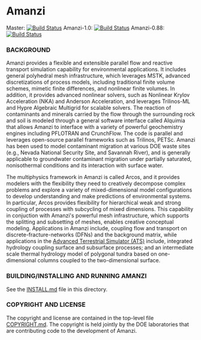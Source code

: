 # Amanzi

Master:
[![Build Status](https://travis-ci.org/amanzi/amanzi.svg?branch=master)](https://travis-ci.org/amanzi/amanzi)
Amanzi-1.0:
[![Build Status](https://travis-ci.org/amanzi/amanzi.svg?branch=amanzi-1.0)](https://travis-ci.org/amanzi/amanzi)
Amanzi-0.88:
[![Build Status](https://travis-ci.org/amanzi/amanzi.svg?branch=amanzi-0.88)](https://travis-ci.org/amanzi/amanzi)

### BACKGROUND

Amanzi provides a flexible and extensible parallel flow and reactive transport simulation capability for environmental applications. It includes general polyhedral mesh infrastructure, which leverages MSTK, advanced discretizations of process models, including traditional finite volume schemes, mimetic finite differences, and nonlinear finite volumes. In addition, it provides advanced nonlinear solvers, such as Nonlinear Krylov Acceleration (NKA) and Anderson Acceleration, and leverages Trilinos-ML and Hypre Algebraic Multigrid for scalable solvers. The reaction of contaminants and minerals carried by the flow through the surrounding rock and soil is modeled through a general software interface called Alquimia that allows Amanzi to interface with a variety of powerful geochemistry engines including PFLOTRAN and CrunchFlow. The code is parallel and leverages open-source parallel frameworks such as Trilinos, PETSc. Amanzi has been used to model contaminant migration at various DOE waste sites (e.g., Nevada National Security Site, and Savannah River), and is generally applicable to groundwater contaminant migration under partially saturated, nonisothermal conditions and its interaction with surface water. 

The multiphysics framework in Amanzi is called Arcos, and it provides modelers with the flexibility they need to creatively decompose complex problems and explore a variety of mixed-dimensional model configurations to develop understanding and make predictions of environmental systems. In particular, Arcos provides flexibility for hierarchical weak and strong coupling of processes with subcycling of mixed dimensions. This capability in conjuction with Amanzi's powerful mesh infrastructure, which supports the splitting and subsetting of meshes,  enables creative conceptual modeling. Applications in Amanzi include, coupling flow and transport on discrete-fracture-networks (DFNs) and the background matrix, while applications in the [Advanced Terrestrial Simulator (ATS)](https://amanzi.github.io/ats) include, integrated hydrology coupling surface and subsurface processes; and an intermediate scale thermal hydrology model of polygonal tundra based on one-dimensional columns coupled to the two-dimensional surface.

### BUILDING/INSTALLING AND RUNNING AMANZI

See the [INSTALL.md](INSTALL.md) file in this directory.


### COPYRIGHT AND LICENSE

The copyright and license are contained in the top-level file
[COPYRIGHT.md](COPYRIGHT.md).  The copyright is held jointly by the DOE laboratories that
are contributing code to the development of Amanzi. 


